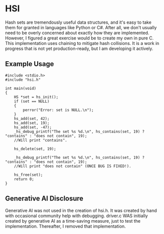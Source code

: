 # HSI
Hash sets are tremendously useful data structures, and it's easy to take them for granted in languages like Python or C#. After all, we don't usually need to be overly concerned about exactly how they are implemented. However, I figured a great exercise would be to create my own in pure C. This implementation uses chaining to mitigate hash collisions. It is a work in progress that is not yet production-ready, but I am developing it actively.

## Example Usage
```
#include <stdio.h>
#include "hsi.h"

int main(void)
{
    HS *set = hs_init();
    if (set == NULL)
    {
        perror("Error: set is NULL.\n");
    }
    hs_add(set, 42);
    hs_add(set, 19);
    hs_add(set, -47);
    _hs_debug_printf("The set %s %d.\n", hs_contains(set, 19) ? "contains" : "does not contain", 19);
    //Will print "contains".

    hs_delete(set, 19);

    _hs_debug_printf("The set %s %d.\n", hs_contains(set, 19) ? "contains" : "does not contain", 19);
    //Will print "does not contain" (ONCE BUG IS FIXED!).
    
    hs_free(set);
    return 0;
}
```

## Generative AI Disclosure
Generative AI was not used in the creation of hsi.h. It was created by hand with occasional community help with debugging. driver.c WAS initially created by generative AI as a time-saving measure, just to test the implementation. Thereafter, I removed that implementation.